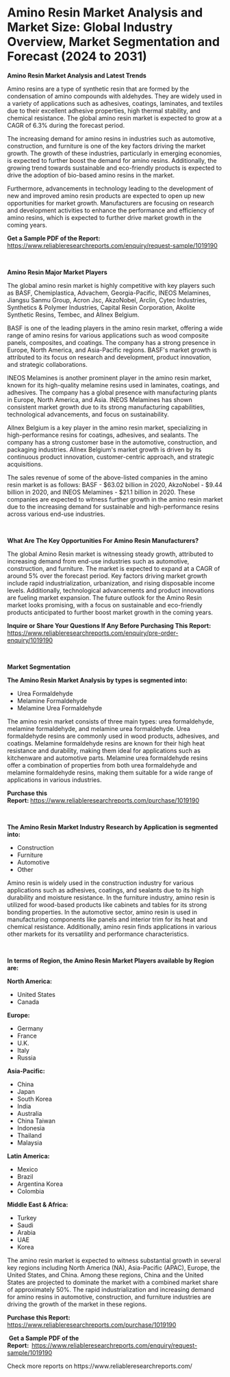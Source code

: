 <p><h1>Amino Resin Market Analysis and Market Size: Global Industry Overview, Market Segmentation and Forecast (2024 to 2031)</h1></p><p><strong>Amino Resin Market Analysis and Latest Trends</strong></p>
<p><p>Amino resins are a type of synthetic resin that are formed by the condensation of amino compounds with aldehydes. They are widely used in a variety of applications such as adhesives, coatings, laminates, and textiles due to their excellent adhesive properties, high thermal stability, and chemical resistance. The global amino resin market is expected to grow at a CAGR of 6.3% during the forecast period.</p><p>The increasing demand for amino resins in industries such as automotive, construction, and furniture is one of the key factors driving the market growth. The growth of these industries, particularly in emerging economies, is expected to further boost the demand for amino resins. Additionally, the growing trend towards sustainable and eco-friendly products is expected to drive the adoption of bio-based amino resins in the market.</p><p>Furthermore, advancements in technology leading to the development of new and improved amino resin products are expected to open up new opportunities for market growth. Manufacturers are focusing on research and development activities to enhance the performance and efficiency of amino resins, which is expected to further drive market growth in the coming years.</p></p>
<p><strong>Get a Sample PDF of the Report:&nbsp;</strong> <a href="https://www.reliableresearchreports.com/enquiry/request-sample/1019190">https://www.reliableresearchreports.com/enquiry/request-sample/1019190</a></p>
<p>&nbsp;</p>
<p><strong>Amino Resin Major Market Players</strong></p>
<p><p>The global amino resin market is highly competitive with key players such as BASF, Chemiplastica, Advachem, Georgia-Pacific, INEOS Melamines, Jiangsu Sanmu Group, Acron Jsc, AkzoNobel, Arclin, Cytec Industries, Synthetics & Polymer Industries, Capital Resin Corporation, Akolite Synthetic Resins, Tembec, and Allnex Belgium.</p><p>BASF is one of the leading players in the amino resin market, offering a wide range of amino resins for various applications such as wood composite panels, composites, and coatings. The company has a strong presence in Europe, North America, and Asia-Pacific regions. BASF's market growth is attributed to its focus on research and development, product innovation, and strategic collaborations.</p><p>INEOS Melamines is another prominent player in the amino resin market, known for its high-quality melamine resins used in laminates, coatings, and adhesives. The company has a global presence with manufacturing plants in Europe, North America, and Asia. INEOS Melamines has shown consistent market growth due to its strong manufacturing capabilities, technological advancements, and focus on sustainability.</p><p>Allnex Belgium is a key player in the amino resin market, specializing in high-performance resins for coatings, adhesives, and sealants. The company has a strong customer base in the automotive, construction, and packaging industries. Allnex Belgium's market growth is driven by its continuous product innovation, customer-centric approach, and strategic acquisitions.</p><p>The sales revenue of some of the above-listed companies in the amino resin market is as follows: BASF - $63.02 billion in 2020, AkzoNobel - $9.44 billion in 2020, and INEOS Melamines - $21.1 billion in 2020. These companies are expected to witness further growth in the amino resin market due to the increasing demand for sustainable and high-performance resins across various end-use industries.</p></p>
<p>&nbsp;</p>
<p><strong>What Are The Key Opportunities For Amino Resin Manufacturers?</strong></p>
<p><p>The global Amino Resin market is witnessing steady growth, attributed to increasing demand from end-use industries such as automotive, construction, and furniture. The market is expected to expand at a CAGR of around 5% over the forecast period. Key factors driving market growth include rapid industrialization, urbanization, and rising disposable income levels. Additionally, technological advancements and product innovations are fueling market expansion. The future outlook for the Amino Resin market looks promising, with a focus on sustainable and eco-friendly products anticipated to further boost market growth in the coming years.</p></p>
<p><strong>Inquire or Share Your Questions If Any Before Purchasing This Report:</strong> <a href="https://www.reliableresearchreports.com/enquiry/pre-order-enquiry/1019190">https://www.reliableresearchreports.com/enquiry/pre-order-enquiry/1019190</a></p>
<p>&nbsp;</p>
<p><strong>Market Segmentation</strong></p>
<p><strong>The Amino Resin Market Analysis by types is segmented into:</strong></p>
<p><ul><li>Urea Formaldehyde</li><li>Melamine Formaldehyde</li><li>Melamine Urea Formaldehyde</li></ul></p>
<p><p>The amino resin market consists of three main types: urea formaldehyde, melamine formaldehyde, and melamine urea formaldehyde. Urea formaldehyde resins are commonly used in wood products, adhesives, and coatings. Melamine formaldehyde resins are known for their high heat resistance and durability, making them ideal for applications such as kitchenware and automotive parts. Melamine urea formaldehyde resins offer a combination of properties from both urea formaldehyde and melamine formaldehyde resins, making them suitable for a wide range of applications in various industries.</p></p>
<p><strong>Purchase this Report:&nbsp;</strong><a href="https://www.reliableresearchreports.com/purchase/1019190">https://www.reliableresearchreports.com/purchase/1019190</a></p>
<p>&nbsp;</p>
<p><strong>The Amino Resin Market Industry Research by Application is segmented into:</strong></p>
<p><ul><li>Construction</li><li>Furniture</li><li>Automotive</li><li>Other</li></ul></p>
<p><p>Amino resin is widely used in the construction industry for various applications such as adhesives, coatings, and sealants due to its high durability and moisture resistance. In the furniture industry, amino resin is utilized for wood-based products like cabinets and tables for its strong bonding properties. In the automotive sector, amino resin is used in manufacturing components like panels and interior trim for its heat and chemical resistance. Additionally, amino resin finds applications in various other markets for its versatility and performance characteristics.</p></p>
<p>&nbsp;</p>
<p><strong>In terms of Region, the Amino Resin Market Players available by Region are:</strong></p>
<p>
    <p> <strong> North America: </strong>
        <ul>
            <li>United States</li>
            <li>Canada</li>
        </ul>
        </p> 
    <p> <strong> Europe: </strong>
        <ul>
            <li>Germany</li>
            <li>France</li>
            <li>U.K.</li>
            <li>Italy</li>
            <li>Russia</li>
        </ul>
        </p> 
    <p> <strong> Asia-Pacific: </strong>
        <ul>
            <li>China</li>
            <li>Japan</li>
            <li>South Korea</li>
            <li>India</li>
            <li>Australia</li>
            <li>China Taiwan</li>
            <li>Indonesia</li>
            <li>Thailand</li>
            <li>Malaysia</li>
        </ul>
        </p> 
    <p> <strong> Latin America: </strong>
        <ul>
            <li>Mexico</li>
            <li>Brazil</li>
            <li>Argentina Korea</li>
            <li>Colombia</li>
        </ul>
        </p> 
    <p> <strong> Middle East & Africa: </strong>
        <ul>
            <li>Turkey</li>
            <li>Saudi</li>
            <li>Arabia</li>
            <li>UAE</li>
            <li>Korea</li>
        </ul>
    </p>
    </p>
<p><p>The amino resin market is expected to witness substantial growth in several key regions including North America (NA), Asia-Pacific (APAC), Europe, the United States, and China. Among these regions, China and the United States are projected to dominate the market with a combined market share of approximately 50%. The rapid industrialization and increasing demand for amino resins in automotive, construction, and furniture industries are driving the growth of the market in these regions.</p></p>
<p><strong>Purchase this Report: </strong><a href="https://www.reliableresearchreports.com/purchase/1019190">https://www.reliableresearchreports.com/purchase/1019190</a></p>
<p>&nbsp;<strong>Get a Sample PDF of the Report:&nbsp;&nbsp;</strong><a href="https://www.reliableresearchreports.com/enquiry/request-sample/1019190">https://www.reliableresearchreports.com/enquiry/request-sample/1019190</a></p>
<p><strong></strong></p>
<p>Check more reports on https://www.reliableresearchreports.com/</p>